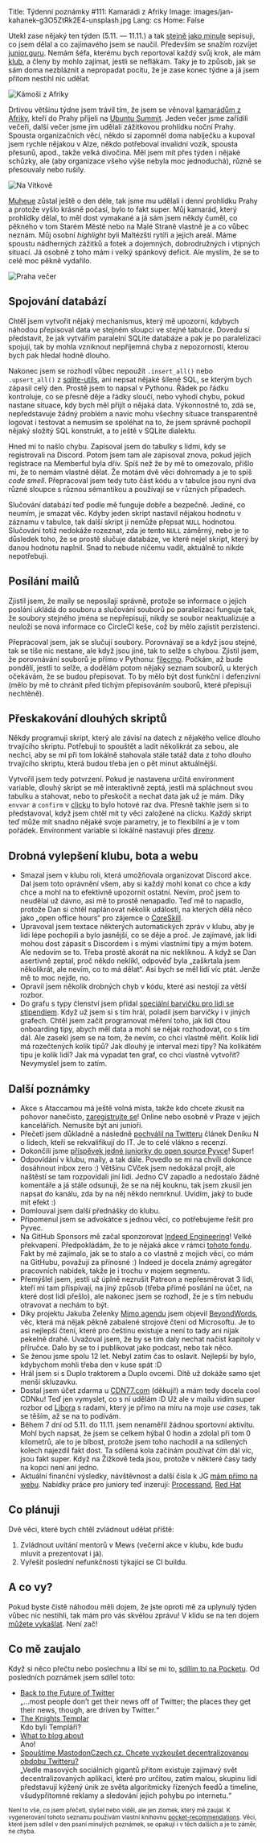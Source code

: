 Title: Týdenní poznámky #111: Kamarádi z Afriky
Image: images/jan-kahanek-g3O5ZtRk2E4-unsplash.jpg
Lang: cs
Home: False


Utekl zase nějaký ten týden (5.11. — 11.11.) a tak [stejně jako minule]({filename}/2022-11-04_tydenni-poznamky-110-zapaseni-s-ci-prednaska-zlin.md) sepisuji, co jsem dělal a co zajímavého jsem se naučil. Především se snažím rozvíjet [junior.guru](https://junior.guru/). Nemám šéfa, kterému bych reportoval každý svůj krok, ale mám [klub](https://junior.guru/club/), a členy by mohlo zajímat, jestli se neflákám. Taky je to způsob, jak se sám doma nezbláznit a nepropadat pocitu, že je zase konec týdne a já jsem přitom nestihl nic udělat.

![Kámoši z Afriky]({static}/images/afrika-kamosi.jpg)


Drtivou většinu týdne jsem trávil tím, že jsem se věnoval [kamarádům z Afriky]({filename}/2021-06-17_jessica-upani-about-python-events-in-namibia-you-have-to-be-pure-in-terms-of-your-why.md), kteří do Prahy přijeli na [Ubuntu Summit](https://events.canonical.com/event/2/). Jeden večer jsme zařídili večeři, další večer jsme jim udělali zážitkovou prohlídku noční Prahy. Spousta organizačních věcí, někdo si zapomněl doma nabíječku a kupoval jsem rychle nějakou v Alze, někdo potřeboval invalidní vozík, spousta přesunů, apod., takže velká divočina. Měl jsem mít přes týden i nějaké schůzky, ale (aby organizace všeho výše nebyla moc jednoduchá), různě se přesouvaly nebo rušily.

![Na Vítkově]({static}/images/afrika-vitkov.jpg)

[Muheue](https://twitter.com/muheuenga) zůstal ještě o den déle, tak jsme mu udělali i denní prohlídku Prahy a protože vyšlo krásně počasí, bylo to fakt super. Můj kamarád, který prohlídky dělal, to měl dost vymakané a já sám jsem někdy čuměl, co pěkného v tom Starém Městě nebo na Malé Straně vlastně je a co vůbec neznám. Můj osobní _highlight_ byli Maltézští rytíři a jejich areál. Máme spoustu nádherných zážitků a fotek a dojemných, dobrodružných i vtipných situací. Já osobně z toho mám i velký spánkový deficit. Ale myslím, že se to celé moc pěkně vydařilo.

![Praha večer]({static}/images/praha-vecer.jpg)


## Spojování databází

Chtěl jsem vytvořit nějaký mechanismus, který mě upozorní, kdybych náhodou přepisoval data ve stejném sloupci ve stejné tabulce. Dovedu si představit, že jak vytvářím paralelní SQLite databáze a pak je po paralelizaci spojuji, tak by mohla vzniknout nepříjemná chyba z nepozornosti, kterou bych pak hledal hodně dlouho.

Nakonec jsem se rozhodl vůbec nepoužít `.insert_all()` nebo `.upsert_all()` z [sqlite-utils](https://sqlite-utils.datasette.io/), ani nepsat nějaké šílené SQL, se kterým bych zápasil celý den. Prostě jsem to napsal v Pythonu. Řádek po řádku kontroluje, co se přesně děje a řádky sloučí, nebo vyhodí chybu, pokud nastane situace, kdy bych měl přijít o nějaká data. Výkonnostně to, zdá se, nepředstavuje žádný problém a navíc mohu všechny situace transparentně logovat i testovat a nemusím se spoléhat na to, že jsem správně pochopil nějaký složitý SQL konstrukt, a to ještě v SQLite dialektu.

Hned mi to našlo chybu. Zapisoval jsem do tabulky s lidmi, kdy se registrovali na Discord. Potom jsem tam ale zapisoval znova, pokud jejich registrace na Memberful byla dřív. Spíš než že by mě to omezovalo, přišlo mi, že to nemám vlastně dělat. Že motám dvě věci dohromady a je to spíš _code smell_. Přepracoval jsem tedy tuto část kódu a v tabulce jsou nyní dva různé sloupce s různou sémantikou a používají se v různých případech.

Slučování databází teď podle mě funguje dobře a bezpečně. Jediné, co neumím, je smazat věc. Kdyby jeden skript nastavil nějakou hodnotu v záznamu v tabulce, tak další skript ji nemůže přepsat `NULL` hodnotou. Slučování totiž nedokáže rozeznat, zda je tento `NULL` záměrný, nebo je to důsledek toho, že se prostě slučuje databáze, ve které nejel skript, který by danou hodnotu naplnil. Snad to nebude ničemu vadit, aktuálně to nikde nepotřebuji.


## Posílání mailů

Zjistil jsem, že maily se neposílají správně, protože se informace o jejich poslání ukládá do souboru a slučování souborů po paralelizaci funguje tak, že soubory stejného jména se nepřepisují, nikdy se soubor neaktualizuje a neuloží se nová informace co CircleCI keše, což by mělo zajistit perzistenci.

Přepracoval jsem, jak se slučují soubory. Porovnávají se a když jsou stejné, tak se tiše nic nestane, ale když jsou jiné, tak to selže s chybou. Zjistil jsem, že porovnávání souborů je přímo v Pythonu: [filecmp](https://docs.python.org/3/library/filecmp.html). Počkám, až bude pondělí, jestli to selže, a dodělám potom nějaký seznam souborů, u kterých očekávám, že se budou přepisovat. To by mělo být dost funkční i defenzivní (mělo by mě to chránit před tichým přepisováním souborů, které přepisuji nechtěně).


## Přeskakování dlouhých skriptů

Někdy programuji skript, který ale závisí na datech z nějakého velice dlouho trvajícího skriptu. Potřebuji to spouštět a ladit několikrát za sebou, ale nechci, aby se mi při tom lokálně stahovala stále tatáž data z toho dlouho trvajícího skriptu, která budou třeba jen o pět minut aktuálnější.

Vytvořil jsem tedy potvrzení. Pokud je nastavena určitá environment variable, dlouhý skript se mě interaktivně zeptá, jestli má spláchnout svou tabulku a stahovat, nebo to přeskočit a nechat data jak už je mám. Díky `envvar` a `confirm` v [clicku](https://click.palletsprojects.com/) to bylo hotové raz dva. Přesně takhle jsem si to představoval, když jsem chtěl mít ty věci založené na clicku. Každý skript teď může mít snadno nějaké svoje parametry, je to flexibilní a je v tom pořádek. Environment variable si lokálně nastavuji přes [direnv](https://direnv.net/).


## Drobná vylepšení klubu, bota a webu

- Smazal jsem v klubu roli, která umožňovala organizovat Discord akce. Dal jsem toto oprávnění všem, aby si každý mohl konat co chce a kdy chce a mohl na to efektivně upozornit ostatní. Nevím, proč jsem to neudělal už dávno, asi mě to prostě nenapadlo. Teď mě to napadlo, protože Dan si chtěl naplánovat několik událostí, na kterých dělá něco jako „open office hours“ pro zájemce o [CoreSkill](https://coreskill.tech/).
- Upravoval jsem textace některých automatických zpráv v klubu, aby je lidi lépe pochopili a bylo jasnější, co se děje a proč. Je zajímavé, jak lidi mohou dost zápasit s Discordem i s mými vlastními tipy a mým botem. Ale nedovím se to. Třeba prostě akorát na nic nekliknou. A když se Dan asertivně zeptal, proč někdo neklikl, odpověď byla „zaškrtala jsem několikrát, ale nevím, co to má dělat“. Asi bych se měl lidí víc ptát. Jenže mě to moc nejde, no.
- Opravil jsem několik drobných chyb v kódu, které asi nestojí za větší rozbor.
- Do grafu s typy členství jsem přidal [speciální barvičku pro lidi se stipendiem](https://junior.guru/open/#typy-clenstvi). Když už jsem si s tím hrál, poladil jsem barvičky i v jiných grafech. Chtěl jsem začít programovat měření toho, jak lidi čtou onboarding tipy, abych měl data a mohl se nějak rozhodovat, co s tím dál. Ale zasekl jsem se na tom, že nevím, co chci vlastně měřit. Kolik lidí má rozečtených kolik tipů? Jak dlouhý je interval mezi tipy? Na kolikátém tipu je kolik lidí? Jak má vypadat ten graf, co chci vlastně vytvořit? Nevymyslel jsem to zatím.


## Další poznámky

- Akce s Ataccamou má ještě volná místa, takže kdo chcete zkusit na pohovor nanečisto, [zaregistrujte se](https://bit.ly/3e8lGdm)! Online nebo osobně v Praze v jejich kancelářích. Nemusíte být ani junioři.
- Přečetl jsem důkladně a následně [pochválil na Twitteru](https://twitter.com/honzajavorek/status/1589624519311835136) článek Deníku N o lidech, kteří se rekvalifikují do IT. Je to celé vlákno s recenzí.
- Dokončili jsme [příspěvek jedné juniorky do open source Pyvce](https://github.com/pyvec/docs.pyvec.org/pull/301)! Super!
- Odpovídání v klubu, maily, a tak dále. Povedlo se mi na chvíli dokonce dosáhnout inbox zero :) Většinu CVček jsem nedokázal projít, ale naštěstí se tam rozpovídali jiní lidi. Jedno CV zapadlo a nedostalo žádné komentáře a já stále odsunuji, že se na něj kouknu, tak jsem zkusil jen napsat do kanálu, zda by na něj někdo nemrknul. Uvidím, jaký to bude mít efekt :)
- Domlouval jsem další přednášky do klubu.
- Připomenul jsem se advokátce s jednou věcí, co potřebujeme řešit pro Pyvec.
- Na GitHub Sponsors mě začal sponzorovat [Indeed Engineering](https://github.com/indeedeng)! Velké překvapení. Předpokládám, že to je nějaká akce v rámci [tohoto fondu](https://opensource.indeedeng.io/Investing-in-Open-Source/). Fakt by mě zajímalo, jak se to stalo a co vlastně z mojich věcí, co mám na GitHubu, považují za přínosné :) Indeed je docela známý agregátor pracovních nabídek, takže je i trochu v mojem segmentu.
- Přemýšlel jsem, jestli už úplně nezrušit Patreon a nepřesměrovat 3 lidi, kteří mi tam přispívají, na jiný způsob (třeba přímé posílání na účet, na které dost lidí přešlo), ale nakonec jsem se rozhodl, že je s tím nebudu otravovat a nechám to být.
- Díky projektu Jakuba Zelenky [Mimo agendu](https://mimo-agendu.ghost.io/) jsem objevil [BeyondWords](https://beyondwords.io/), věc, která má nějak pěkně zabalené strojové čtení od Microsoftu. Je to asi nejlepší čtení, které pro češtinu existuje a není to tady ani nijak pekelně drahé. Uvažoval jsem, že by se tím daly nechat načíst kapitoly v příručce. Dalo by se to i publikovat jako podcast, nebo tak něco.
- Se ženou jsme spolu 12 let. Nebyl zatím čas to oslavit. Nejlepší by bylo, kdybychom mohli třeba den v kuse spát :D
- Hrál jsem si s Duplo traktorem a Duplo ovcemi. Dítě už dokáže samo sjet menší skluzavku.
- Dostal jsem účet zdarma u [CDN77.com](https://www.cdn77.com/) (děkuji!) a mám tedy docela cool CDNku! Teď jen vymyslet, co s ní udělám :D Už ale v mailu vidím super rozbor od [Libora](https://www.linkedin.com/in/liborvanekcz/) s radami, který je přímo na míru na moje _use cases_, tak se těším, až se na to podívám.
- Během 7 dní od 5.11. do 11.11. jsem nenaměřil žádnou sportovní aktivitu. Mohl bych napsat, že jsem se celkem hýbal 0 hodin a zdolal při tom 0 kilometrů, ale to je blbost, protože jsem toho nachodil a na sdílených kolech najezdil fakt dost. Ta sdílená kola začínám používat čím dál víc, jsou fakt super. Když na Žižkově teda jsou, protože v některé časy tady na kopci není ani jedno.
- Aktuální finanční výsledky, návštěvnost a další čísla k JG [mám přímo na webu](https://junior.guru/open/). Nabídky práce pro juniory teď inzerují: [Processand](https://junior.guru/jobs/dbbb7bf406b3c33aeba36cae817919d44bfb368a08fb1b4899dba130/), [Red Hat](https://junior.guru/jobs/34fa3ec07892dd3ff64458e2ccbf12578e00860483427e9e7c4847bc/)


## Co plánuji

Dvě věci, které bych chtěl zvládnout udělat příště:

1. Zvládnout uvítání mentorů v Mews (večerní akce v klubu, kde budu mluvit a prezentovat i já).
2. Vyřešit poslední nefunkčnosti týkající se CI buildu.


## A co vy?

Pokud byste čistě náhodou měli dojem, že jste oproti mě za uplynulý týden vůbec nic nestihli, tak mám pro vás skvělou zprávu! V klidu se na ten dojem [můžete vykašlat]({filename}/2020-06-04_neni-to-zavod.md). Není zač!


## Co mě zaujalo

Když si něco přečtu nebo poslechnu a líbí se mi to, [sdílím to na Pocketu](https://getpocket.com/@honzajavorek). Od posledních poznámek jsem sdílel toto:

- [Back to the Future of Twitter](https://getpocket.com/redirect?&url=https%3A%2F%2Fstratechery.com%2F2022%2Fback-to-the-future-of-twitter%2F&h=685b3babf30d8cdb4eafc3e426d45ea70334754b58d16a772af535e574ed770a)<br>„…most people don’t get their news off of Twitter; the places they get their news, though, are driven by Twitter.“
- [The Knights Templar](https://getpocket.com/redirect?&url=https%3A%2F%2Fovercast.fm%2F%2BIPNxmIHV0&h=eac5158fbef8d62c5850042da89144361d33a235eb164f66e472e012a81e8d25)<br>Kdo byli Templáři?
- [What to blog about](https://getpocket.com/redirect?&url=http%3A%2F%2Fsimonwillison.net%2F2022%2FNov%2F6%2Fwhat-to-blog-about%2F%23atom-entries&h=8df7013286a4d7cd66a86ddc762dcde628b10f1102299a97334c20591b1d7113)<br>Ano!
- [Spouštíme MastodonCzech.cz. Chcete vyzkoušet decentralizovanou obdobu Twitteru?](https://getpocket.com/redirect?&url=https%3A%2F%2Fwww.lupa.cz%2Fclanky%2Fspoustime-mastodonczech-cz-chcete-vyzkouset-decentralizovanou-obdobu-twitteru%2F&h=e684235b1f8c182e944839081aaf78ba1a0c4164da25741ef4fb5b7b4b4684ac)<br>„Vedle masových sociálních gigantů přitom existuje zajímavý svět decentralizovaných aplikací, které pro určitou, zatím malou, skupinu lidí představují kýžený únik ze světa algoritmicky řízených feedů a timeline, všudypřítomné reklamy a sledování jejich pohybu po internetu.“

<small>Není to vše, co jsem přečetl, slyšel nebo viděl, ale jen zlomek, který mě zaujal. K vygenerování tohoto seznamu používám vlastní knihovnu <a href="https://pypi.org/project/pocket-recommendations/">pocket-recommendations</a>. Věci, které jsem sdílel v den psaní minulých poznámek, se opakují i v těch dalších a je to záměr, ne chyba.</small>
